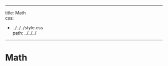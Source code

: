 
---
title: Math                                                        
css:
- ../../../style.css                
path: ../../../
---

# Math
        
